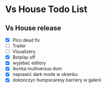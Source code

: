 # Vs House Todo List

## Vs House release

- [X] Pico dead fix
- [ ] Trailer
- [ ] Visualizery
- [X] Botplay off
- [X] wyjebać editory
- [X] ikonka multiversus dom
- [X] naprawić dark mode w okienku
- [X] dokonczyc humpscaresy barriery w galerii